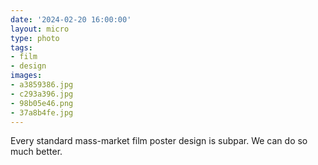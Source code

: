 ```yaml
---
date: '2024-02-20 16:00:00'
layout: micro
type: photo
tags:
- film
- design
images:
- a3859386.jpg
- c293a396.jpg
- 98b05e46.png
- 37a8b4fe.jpg
---
```


Every standard mass-market film poster design is subpar. We can do so much better.
